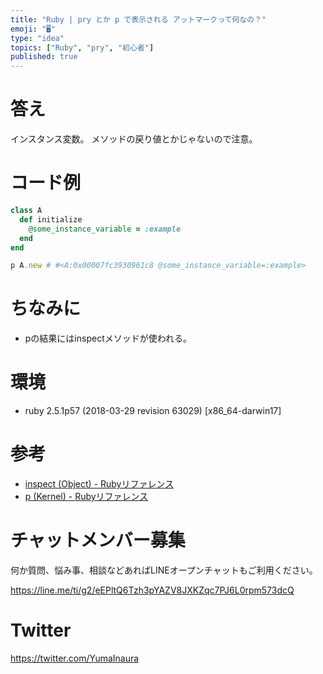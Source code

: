 ```yaml
---
title: "Ruby | pry とか p で表示される アットマークって何なの？"
emoji: "🖥"
type: "idea"
topics: ["Ruby", "pry", "初心者"]
published: true
---
```


# 答え

インスタンス変数。
メソッドの戻り値とかじゃないので注意。


# コード例

```rb
class A
  def initialize
    @some_instance_variable = :example
  end
end

p A.new # #<A:0x00007fc3930961c8 @some_instance_variable=:example>
```

# ちなみに

- pの結果にはinspectメソッドが使われる。

# 環境

- ruby 2.5.1p57 (2018-03-29 revision 63029) [x86_64-darwin17]

# 参考

- [inspect (Object) - Rubyリファレンス](https://ref.xaio.jp/ruby/classes/object/inspect)
- [p (Kernel) - Rubyリファレンス](https://ref.xaio.jp/ruby/classes/kernel/p)








<!-- Update From Qiita API -->

# チャットメンバー募集


何か質問、悩み事、相談などあればLINEオープンチャットもご利用ください。

https://line.me/ti/g2/eEPltQ6Tzh3pYAZV8JXKZqc7PJ6L0rpm573dcQ





# Twitter


https://twitter.com/YumaInaura


<!-- Update From Qiita API -->


